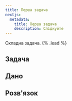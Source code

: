 ```yaml
---
title: Перша задача
nextjs:
  metadata:
    title: Перша задача
    description: Слідкуйте
---
```


Складна задача. {% .lead %}

## Задача

## Дано

## Розв'язок


